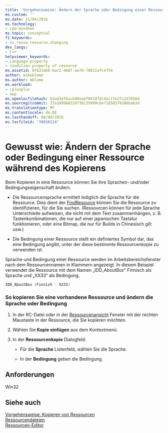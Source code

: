```yaml
---
title: 'Vorgehensweise: Ändern der Sprache oder Bedingung einer Ressource während des Kopierens | Microsoft-Dokumentation'
ms.custom: ''
ms.date: 11/04/2016
ms.technology:
- cpp-windows
ms.topic: conceptual
f1_keywords:
- vc.resvw.resource.changing
dev_langs:
- C++
helpviewer_keywords:
- Language property
- condition property of resource
ms.assetid: 8f622ab0-bac2-468f-ae70-78911afc4759
author: mikeblome
ms.author: mblome
ms.workload:
- cplusplus
- uwp
ms.openlocfilehash: b3ad3ef6acb06eaef04197dc4ecffe27c2d7656d
ms.sourcegitcommit: 37a10996022d738135999cbe71858379386bab3d
ms.translationtype: MT
ms.contentlocale: de-DE
ms.lasthandoff: 08/08/2018
ms.locfileid: "39650214"
---
```

# <a name="how-to-change-the-language-or-condition-of-a-resource-while-copying"></a>Gewusst wie: Ändern der Sprache oder Bedingung einer Ressource während des Kopierens
Beim Kopieren in eine Ressource können Sie ihre Sprachen- und/oder Bedingungseigenschaft ändern.  
  
-   Die Ressourcensprache ermittelt lediglich die Sprache für die Ressource. Dies dient der [FindResource](http://msdn.microsoft.com/library/windows/desktop/ms648042) können Sie die Ressource zu identifizieren, für die Sie suchen. (Ressourcen können für jede Sprache Unterschiede aufweisen, die nicht mit dem Text zusammenhängen, z. B. Tastenkombinationen, die nur auf einer japanischen Tastatur funktionieren, oder eine Bitmap, die nur für Builds in Chinesisch gilt usw.)  
  
-   Die Bedingung einer Ressource stellt ein definiertes Symbol dar, das eine Bedingung angibt, unter der diese bestimmte Ressourcenkopie zu verwenden ist.  
  
 Sprache und Bedingung einer Ressource werden im Arbeitsbereichsfenster nach dem Ressourcennamen in Klammern angezeigt. In diesem Beispiel verwendet die Ressource mit dem Namen „IDD_AboutBox“ Finnisch als Sprache und „XX33“ als Bedingung.  
  
```cpp  
IDD_AboutBox (Finnish - XX33)  
```  
  
### <a name="to-copy-an-existing-resource-and-change-its-language-or-condition"></a>So kopieren Sie eine vorhandene Ressource und ändern die Sprache oder Bedingung  
  
1.  In der RC-Datei oder in der [Ressourcenansicht](../windows/resource-view-window.md) Fenster mit der rechten Maustaste in der Ressource, die Sie kopieren möchten.  
  
2.  Wählen Sie **Kopie einfügen** aus dem Kontextmenü.  
  
3.  In der **Ressourcenkopie** Dialogfeld:  
  
    -   Für die **Sprache** Listenfeld, wählen Sie die Sprache.  
  
    -   In der **Bedingung** geben die Bedingung.  
  
## <a name="requirements"></a>Anforderungen  
 Win32  
  
## <a name="see-also"></a>Siehe auch  
 [Vorgehensweise: Kopieren von Ressourcen](../windows/how-to-copy-resources.md)   
 [Ressourcendateien](../windows/resource-files-visual-studio.md)   
 [Ressourcen-Editor](../windows/resource-editors.md)